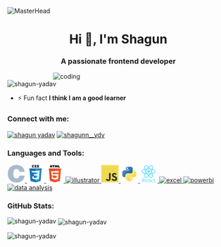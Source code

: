![MasterHead](https://mir-s3-cdn-cf.behance.net/project_modules/max_1200/79731568097599.5b50bca477735.jpg)
<h1 align="center">Hi 👋, I'm Shagun</h1>
<h3 align="center">A passionate frontend developer</h3>
<img align= "right" alt = "coding" width = "400" src = "https://img.freepik.com/premium-vector/girl-coding-with-laptop-illustration_418302-2384.jpg?w=2000">

<p align="left"> <img src="https://komarev.com/ghpvc/?username=shagun-yadav&label=Profile%20views&color=0e75b6&style=flat" alt="shagun-yadav" /> </p>

- ⚡ Fun fact **I think I am a good learner**

<h3 align="left">Connect with me:</h3>
<p align="left">
<a href="https://linkedin.com/in/shagun yadav" target="blank"><img align="center" src="https://raw.githubusercontent.com/rahuldkjain/github-profile-readme-generator/master/src/images/icons/Social/linked-in-alt.svg" alt="shagun yadav" height="30" width="40" /></a>
<a href="https://instagram.com/shagunn__ydv" target="blank"><img align="center" src="https://raw.githubusercontent.com/rahuldkjain/github-profile-readme-generator/master/src/images/icons/Social/instagram.svg" alt="shagunn__ydv" height="30" width="40" /></a>
</p>

<h3 align="left">Languages and Tools:</h3>
<p align="left"> 
<a href="https://www.cprogramming.com/" target="_blank" rel="noreferrer"> 
<img src="https://raw.githubusercontent.com/devicons/devicon/master/icons/c/c-original.svg" alt="c" width="40" height="40"/> </a> 
<a href="https://www.w3schools.com/css/" target="_blank" rel="noreferrer"> 
<img src="https://raw.githubusercontent.com/devicons/devicon/master/icons/css3/css3-original-wordmark.svg" alt="css3" width="40" height="40"/> </a> 
<a href="https://www.w3.org/html/" target="_blank" rel="noreferrer"> 
<img src="https://raw.githubusercontent.com/devicons/devicon/master/icons/html5/html5-original-wordmark.svg" alt="html5" width="40" height="40"/> </a> 
<a href="https://www.adobe.com/in/products/illustrator.html" target="_blank" rel="noreferrer"> 
<img src="https://www.vectorlogo.zone/logos/adobe_illustrator/adobe_illustrator-icon.svg" alt="illustrator" width="40" height="40"/> </a> 
<a href="https://developer.mozilla.org/en-US/docs/Web/JavaScript" target="_blank" rel="noreferrer"> 
<img src="https://raw.githubusercontent.com/devicons/devicon/master/icons/javascript/javascript-original.svg" alt="javascript" width="40" height="40"/> </a> 
<a href="https://www.python.org" target="_blank" rel="noreferrer"> 
<img src="https://raw.githubusercontent.com/devicons/devicon/master/icons/python/python-original.svg" alt="python" width="40" height="40"/> </a> 
<a href="https://reactjs.org/" target="_blank" rel="noreferrer"> 
<img src="https://raw.githubusercontent.com/devicons/devicon/master/icons/react/react-original-wordmark.svg" alt="react" width="40" height="40"/> </a> 

<!-- Excel -->
<a href="https://www.microsoft.com/en/microsoft-365/excel" target="_blank" rel="noreferrer"> 
<img src="https://img.icons8.com/color/48/microsoft-excel-2019--v1.png" alt="excel" width="40" height="40"/> </a> 

<!-- Power BI -->
<a href="https://powerbi.microsoft.com/" target="_blank" rel="noreferrer"> 
<img src="https://img.icons8.com/color/48/power-bi.png" alt="powerbi" width="40" height="40"/> </a> 

<!-- Data Analysis -->
<a href="https://en.wikipedia.org/wiki/Data_analysis" target="_blank" rel="noreferrer"> 
<img src="https://cdn-icons-png.flaticon.com/512/2103/2103633.png" alt="data analysis" width="40" height="40"/> </a> 
</p>

<h3 align="left">GitHub Stats:</h3>
<p><img align="left" src="https://github-readme-stats.vercel.app/api/top-langs?username=shagun-yadav&show_icons=true&locale=en&layout=compact" alt="shagun-yadav" /></p>

<p>&nbsp;<img align="center" src="https://github-readme-stats.vercel.app/api?username=shagun-yadav&show_icons=true&locale=en" alt="shagun-yadav" /></p>

<p><img align="center" src="https://github-readme-streak-stats.herokuapp.com/?user=shagun-yadav&" alt="shagun-yadav" /></p>
